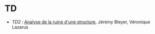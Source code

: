 # TD

* *TD2* : [Analyse de la ruine d'une structure](TD/src/TD2_Analyse_ruine_COMET/TD2.pdf), Jérémy Bleyer, Véronique Lazarus
